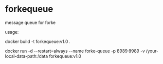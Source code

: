 # forkequeue

message queue for forke

usage:

docker build -t forkequeue:v1.0 .

docker run -d --restart=always --name forke-queue -p 8989:8989 -v /your-local-data-path:/data forkequeue:v1.0